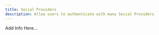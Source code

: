 ```yaml
---
title: Social Providers
description: Allow users to authenticate with many Social Providers
---
```


Add Info Here...

